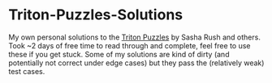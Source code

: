 # Triton-Puzzles-Solutions
My own personal solutions to the [Triton Puzzles](https://github.com/srush/Triton-Puzzles) by Sasha Rush and others. Took ~2 days of free time to read through and complete, feel free to use these if you get stuck. Some of my solutions are kind of dirty (and potentially not correct under edge cases) but they pass the (relatively weak) test cases.
